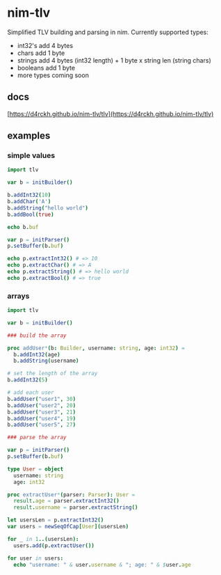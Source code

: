 # nim-tlv
Simplified TLV building and parsing in nim. Currently supported types:

- int32's add 4 bytes
- chars add 1 byte
- strings add 4 bytes (int32 length) + 1 byte x string len (string chars)
- booleans add 1 byte
- more types coming soon

## docs

[https://d4rckh.github.io/nim-tlv/tlv](https://d4rckh.github.io/nim-tlv/tlv)

## examples

### simple values

```nim
import tlv

var b = initBuilder()

b.addInt32(10)
b.addChar('A')
b.addString("hello world")
b.addBool(true)

echo b.buf

var p = initParser()
p.setBuffer(b.buf)

echo p.extractInt32() # => 10
echo p.extractChar() # => A
echo p.extractString() # => hello world
echo p.extractBool() # => true
```

### arrays

```nim
import tlv

var b = initBuilder()

### build the array

proc addUser*(b: Builder, username: string, age: int32) =
  b.addInt32(age)
  b.addString(username)

# set the length of the array
b.addInt32(5)

# add each user
b.addUser("user1", 30)
b.addUser("user2", 20)
b.addUser("user3", 21)
b.addUser("user4", 19)
b.addUser("user5", 27)

### parse the array

var p = initParser()
p.setBuffer(b.buf)

type User = object
  username: string
  age: int32

proc extractUser*(parser: Parser): User =
  result.age = parser.extractInt32()
  result.username = parser.extractString()

let usersLen = p.extractInt32()
var users = newSeqOfCap[User](usersLen)

for _ in 1..(usersLen):
  users.add(p.extractUser())

for user in users:
  echo "username: " & user.username & "; age: " & $user.age
```
